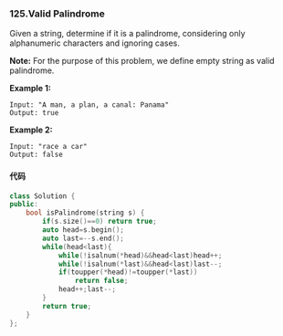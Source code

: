 ### 125.Valid Palindrome

Given a string, determine if it is a palindrome, considering only alphanumeric characters and ignoring cases.

**Note:** For the purpose of this problem, we define empty string as valid palindrome.

**Example 1:**

```
Input: "A man, a plan, a canal: Panama"
Output: true

```

**Example 2:**

```
Input: "race a car"
Output: false
```

#### 代码

```cpp
class Solution {
public:
    bool isPalindrome(string s) {
        if(s.size()==0) return true;
        auto head=s.begin();
        auto last=--s.end();
        while(head<last){
            while(!isalnum(*head)&&head<last)head++;
            while(!isalnum(*last)&&head<last)last--;
            if(toupper(*head)!=toupper(*last))
                return false;
            head++;last--;
        }
        return true;
    }
};
```

